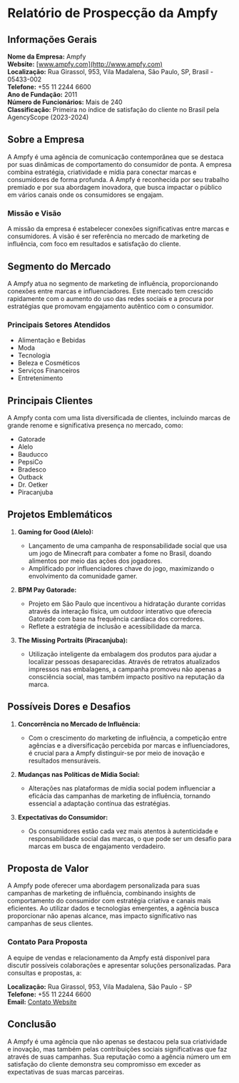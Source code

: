 # Relatório de Prospecção da Ampfy

## Informações Gerais

**Nome da Empresa:** Ampfy  
**Website:** [www.ampfy.com](http://www.ampfy.com)  
**Localização:** Rua Girassol, 953, Vila Madalena, São Paulo, SP, Brasil - 05433-002  
**Telefone:** +55 11 2244 6600  
**Ano de Fundação:** 2011  
**Número de Funcionários:** Mais de 240  
**Classificação:** Primeira no índice de satisfação do cliente no Brasil pela AgencyScope (2023-2024)  

## Sobre a Empresa

A Ampfy é uma agência de comunicação contemporânea que se destaca por suas dinâmicas de comportamento do consumidor de ponta. A empresa combina estratégia, criatividade e mídia para conectar marcas e consumidores de forma profunda. A Ampfy é reconhecida por seu trabalho premiado e por sua abordagem inovadora, que busca impactar o público em vários canais onde os consumidores se engajam.

### Missão e Visão
A missão da empresa é estabelecer conexões significativas entre marcas e consumidores. A visão é ser referência no mercado de marketing de influência, com foco em resultados e satisfação do cliente.

## Segmento do Mercado

A Ampfy atua no segmento de marketing de influência, proporcionando conexões entre marcas e influenciadores. Este mercado tem crescido rapidamente com o aumento do uso das redes sociais e a procura por estratégias que promovam engajamento autêntico com o consumidor.

### Principais Setores Atendidos
- Alimentação e Bebidas
- Moda
- Tecnologia
- Beleza e Cosméticos
- Serviços Financeiros
- Entretenimento

## Principais Clientes

A Ampfy conta com uma lista diversificada de clientes, incluindo marcas de grande renome e significativa presença no mercado, como:
- Gatorade
- Alelo
- Bauducco
- PepsiCo
- Bradesco
- Outback
- Dr. Oetker
- Piracanjuba

## Projetos Emblemáticos

1. **Gaming for Good (Alelo):** 
   - Lançamento de uma campanha de responsabilidade social que usa um jogo de Minecraft para combater a fome no Brasil, doando alimentos por meio das ações dos jogadores. 
   - Amplificado por influenciadores chave do jogo, maximizando o envolvimento da comunidade gamer.

2. **BPM Pay Gatorade:**
   - Projeto em São Paulo que incentivou a hidratação durante corridas através da interação física, um outdoor interativo que oferecia Gatorade com base na frequência cardíaca dos corredores. 
   - Reflete a estratégia de inclusão e acessibilidade da marca.

3. **The Missing Portraits (Piracanjuba):**
   - Utilização inteligente da embalagem dos produtos para ajudar a localizar pessoas desaparecidas. Através de retratos atualizados impressos nas embalagens, a campanha promoveu não apenas a consciência social, mas também impacto positivo na reputação da marca.

## Possíveis Dores e Desafios

1. **Concorrência no Mercado de Influência:**
   - Com o crescimento do marketing de influência, a competição entre agências e a diversificação percebida por marcas e influenciadores, é crucial para a Ampfy distinguir-se por meio de inovação e resultados mensuráveis.

2. **Mudanças nas Políticas de Mídia Social:**
   - Alterações nas plataformas de mídia social podem influenciar a eficácia das campanhas de marketing de influência, tornando essencial a adaptação contínua das estratégias.

3. **Expectativas do Consumidor:**
   - Os consumidores estão cada vez mais atentos à autenticidade e responsabilidade social das marcas, o que pode ser um desafio para marcas em busca de engajamento verdadeiro.

## Proposta de Valor

A Ampfy pode oferecer uma abordagem personalizada para suas campanhas de marketing de influência, combinando insights de comportamento do consumidor com estratégia criativa e canais mais eficientes. Ao utilizar dados e tecnologias emergentes, a agência busca proporcionar não apenas alcance, mas impacto significativo nas campanhas de seus clientes.

### Contato Para Proposta

A equipe de vendas e relacionamento da Ampfy está disponível para discutir possíveis colaborações e apresentar soluções personalizadas. Para consultas e propostas, a:

**Localização:** Rua Girassol, 953, Vila Madalena, São Paulo - SP  
**Telefone:** +55 11 2244 6600  
**Email:** [Contato Website](https://ampfy.com/en/job-openings/#contactform)

## Conclusão

A Ampfy é uma agência que não apenas se destacou pela sua criatividade e inovação, mas também pelas contribuições sociais significativas que faz através de suas campanhas. Sua reputação como a agência número um em satisfação do cliente demonstra seu compromisso em exceder as expectativas de suas marcas parceiras.
